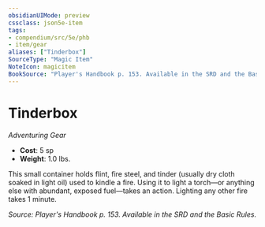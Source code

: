 ```yaml
---
obsidianUIMode: preview
cssclass: json5e-item
tags:
- compendium/src/5e/phb
- item/gear
aliases: ["Tinderbox"]
SourceType: "Magic Item"
NoteIcon: magicitem
BookSource: "Player's Handbook p. 153. Available in the SRD and the Basic Rules."
---
```

# Tinderbox
*Adventuring Gear*  

- **Cost**: 5 sp
- **Weight**: 1.0 lbs.

This small container holds flint, fire steel, and tinder (usually dry cloth soaked in light oil) used to kindle a fire. Using it to light a torch—or anything else with abundant, exposed fuel—takes an action. Lighting any other fire takes 1 minute.

*Source: Player's Handbook p. 153. Available in the SRD and the Basic Rules.*
